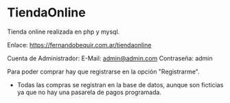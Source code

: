 # TiendaOnline
Tienda online realizada en php y mysql.

Enlace:
https://fernandobequir.com.ar/tiendaonline

Cuenta de Administrador:
E-Mail: admin@admin.com
Contraseña: admin

Para poder comprar hay que registrarse en la opción "Registrarme".

* Todas las compras se registran en la base de datos, aunque son ficticias ya que no hay una pasarela de pagos programada.
